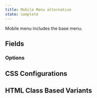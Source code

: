 ```yaml
---
title: Mobile Menu alternative
state: complete
---
```


Mobile menu includes the base menu.

## Fields

### Options

## CSS Configurations

## HTML Class Based Variants
